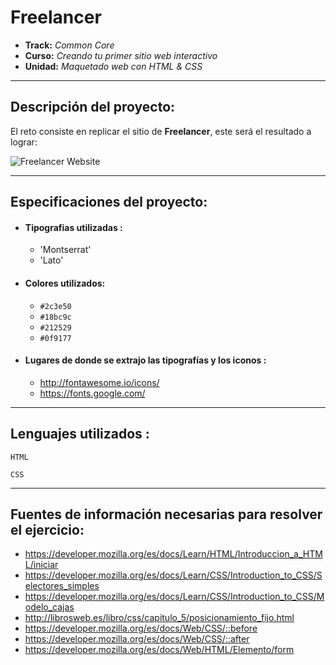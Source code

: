 # Freelancer

* **Track:** _Common Core_
* **Curso:** _Creando tu primer sitio web interactivo_
* **Unidad:** _Maquetado web con HTML & CSS_

***


## Descripción del proyecto:

El reto consiste en replicar el sitio de **Freelancer**, este será el resultado
a lograr:

![Freelancer Website](docs/fullpage.png)
***
## Especificaciones del proyecto:

* #### Tipografias utilizadas :
  * 'Montserrat'
  * 'Lato'   
* #### Colores utilizados:
  *  `#2c3e50`  
  *  `#18bc9c`
  *  `#212529`
  *  `#0f9177`    
*  #### Lugares de donde se extrajo las tipografías y los iconos :  
   *  http://fontawesome.io/icons/  
   *  https://fonts.google.com/

***
## Lenguajes utilizados :

~~~
HTML
~~~
~~~
CSS
~~~    
***
## Fuentes de información necesarias para resolver el ejercicio:

* https://developer.mozilla.org/es/docs/Learn/HTML/Introduccion_a_HTML/iniciar
* https://developer.mozilla.org/es/docs/Learn/CSS/Introduction_to_CSS/Selectores_simples
* https://developer.mozilla.org/es/docs/Learn/CSS/Introduction_to_CSS/Modelo_cajas
* http://librosweb.es/libro/css/capitulo_5/posicionamiento_fijo.html  
* https://developer.mozilla.org/es/docs/Web/CSS/::before
* https://developer.mozilla.org/es/docs/Web/CSS/::after
* https://developer.mozilla.org/es/docs/Web/HTML/Elemento/form
